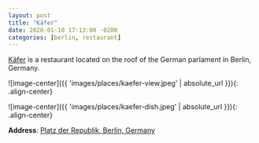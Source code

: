 ```yaml
---
layout: post
title: "Käfer"
date: 2020-01-10 17:13:00 -0200
categories: [berlin, restaurant]
---
```


[Käfer](https://www.feinkost-kaefer.de/berlin) is a restaurant located on the roof of the German parlament in Berlin, Germany.

![image-center]({{ 'images/places/kaefer-view.jpeg' | absolute_url }}){: .align-center}

![image-center]({{ 'images/places/kaefer-dish.jpeg' | absolute_url }}){: .align-center}

**Address**: [Platz der Republik, Berlin, Germany](https://goo.gl/maps/PAMFsaju7q9RYJ8a6)
